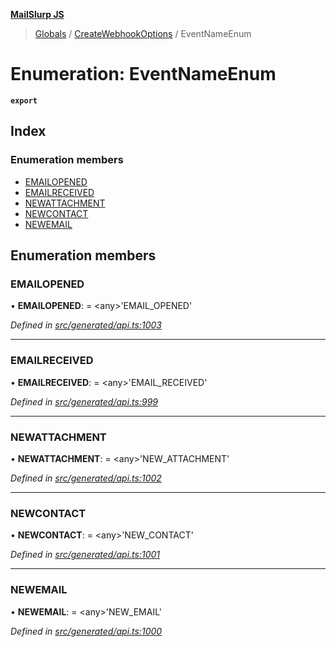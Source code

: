 **[MailSlurp JS](../README.md)**

> [Globals](../README.md) / [CreateWebhookOptions](../modules/createwebhookoptions.md) / EventNameEnum

# Enumeration: EventNameEnum

**`export`** 

## Index

### Enumeration members

* [EMAILOPENED](createwebhookoptions.eventnameenum.md#emailopened)
* [EMAILRECEIVED](createwebhookoptions.eventnameenum.md#emailreceived)
* [NEWATTACHMENT](createwebhookoptions.eventnameenum.md#newattachment)
* [NEWCONTACT](createwebhookoptions.eventnameenum.md#newcontact)
* [NEWEMAIL](createwebhookoptions.eventnameenum.md#newemail)

## Enumeration members

### EMAILOPENED

•  **EMAILOPENED**:  = \<any>'EMAIL\_OPENED'

*Defined in [src/generated/api.ts:1003](https://github.com/mailslurp/mailslurp-client/blob/5a4fc29/src/generated/api.ts#L1003)*

___

### EMAILRECEIVED

•  **EMAILRECEIVED**:  = \<any>'EMAIL\_RECEIVED'

*Defined in [src/generated/api.ts:999](https://github.com/mailslurp/mailslurp-client/blob/5a4fc29/src/generated/api.ts#L999)*

___

### NEWATTACHMENT

•  **NEWATTACHMENT**:  = \<any>'NEW\_ATTACHMENT'

*Defined in [src/generated/api.ts:1002](https://github.com/mailslurp/mailslurp-client/blob/5a4fc29/src/generated/api.ts#L1002)*

___

### NEWCONTACT

•  **NEWCONTACT**:  = \<any>'NEW\_CONTACT'

*Defined in [src/generated/api.ts:1001](https://github.com/mailslurp/mailslurp-client/blob/5a4fc29/src/generated/api.ts#L1001)*

___

### NEWEMAIL

•  **NEWEMAIL**:  = \<any>'NEW\_EMAIL'

*Defined in [src/generated/api.ts:1000](https://github.com/mailslurp/mailslurp-client/blob/5a4fc29/src/generated/api.ts#L1000)*
